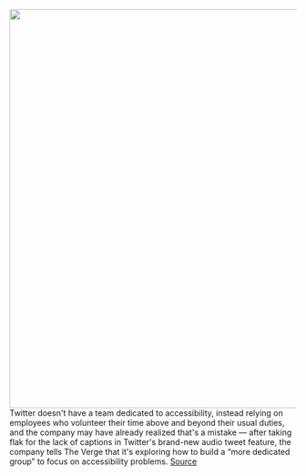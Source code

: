 <img src='https://cdn.vox-cdn.com/thumbor/5D3MXrFRzKsNl6ZSzDu3XXFGc4w=/0x0:2040x1360/1200x800/filters:focal(857x517:1183x843)/cdn.vox-cdn.com/uploads/chorus_image/image/66955722/acastro_180827_1777_0004.0.jpg' width='700px' /><br/>
Twitter doesn't have a team dedicated to accessibility, instead relying on employees who volunteer their time above and beyond their usual duties, and the company may have already realized that's a mistake — after taking flak for the lack of captions in Twitter's brand-new audio tweet feature, the company tells The Verge that it's exploring how to build a “more dedicated group” to focus on accessibility problems.
<a href='https://www.theverge.com/2020/6/18/21296032/twitter-audio-tweets-accessibility-volunteers'> Source <a/>